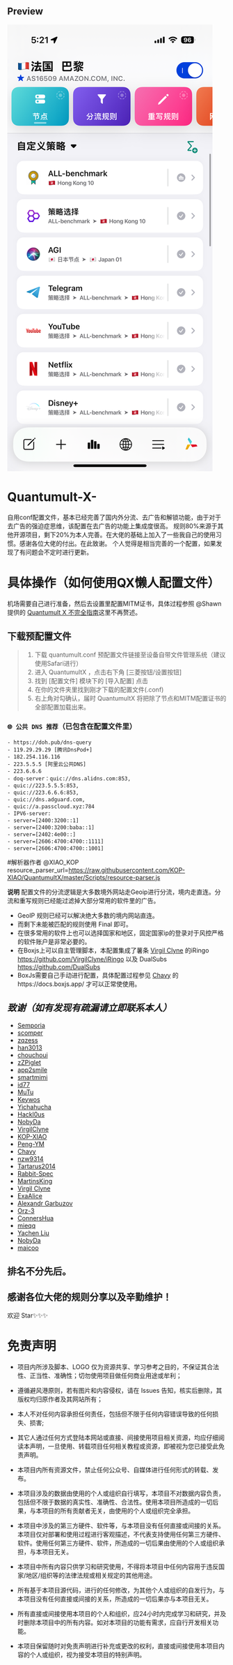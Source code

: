 ## Preview

![preview](./quantumult配置示例.png)

# Quantumult-X-
自用conf配置文件，基本已经完善了国内外分流、去广告和解锁功能，由于对于去广告的强迫症思维，该配置在去广告的功能上集成度很高。
规则80%来源于其他开源项目，剩下20%为本人完善。在大佬的基础上加入了一些我自己的使用习惯。感谢各位大佬的付出。在此致谢。
个人觉得是相当完善的一个配置，如果发现了有问题会不定时进行更新。

# 具体操作（如何使用QX懒人配置文件）

机场需要自己进行准备，然后去设置里配置MITM证书，具体过程参照 @Shawn 提供的 [Quantumult X 不完全指南](https://www.notion.so/Quantumult-X-1d32ddc6e61c4892ad2ec5ea47f00917#bb2dce7c01114955bbdbbd222f2a5fcf)这里不再赘述。

## 下载预配置文件
> 1. 下载 quantumult.conf 预配置文件链接至设备自带文件管理系统（建议使用Safari进行）
> 2. 进入 QuantumultX ，点击右下角 [三菱按钮/设置按钮]
> 3. 找到 [配置文件] 模块下的 [导入配置] 点击
> 4. 在你的文件夹里找到刚才下载的配置文件(.conf)
> 5. 右上角对勾确认，届时 QuantumultX 将把除了节点和MITM配置证书的全部配置加载出来。

### `🌐 公共 DNS 推荐`（已包含在配置文件里）
    
    - https://doh.pub/dns-query
    - 119.29.29.29 [腾讯DnsPod+]
    - 182.254.116.116
    - 223.5.5.5 [阿里云公共DNS]
    - 223.6.6.6
    - doq-server：quic://dns.alidns.com:853, 
    - quic://223.5.5.5:853, 
    - quic://223.6.6.6:853,
    - quic://dns.adguard.com,
    - quic://a.passcloud.xyz:784
    - IPV6-server:
    - server=[2400:3200::1]
    - server=[2400:3200:baba::1]
    - server=[2402:4e00::]
    - server=[2606:4700:4700::1111]
    - server=[2606:4700:4700::1001]
	
#解析器作者 @XIAO_KOP 
resource_parser_url=https://raw.githubusercontent.com/KOP-XIAO/QuantumultX/master/Scripts/resource-parser.js

**说明**
配置文件的分流逻辑是大多数境外网站走Geoip进行分流，境内走直连。分流和重写规则已经能过滤掉大部分常用的软件里的广告。
- GeoIP 规则已经可以解决绝大多数的境内网站直连。
- 而剩下未能被匹配的规则使用 Final 即可。
- 在很多常用的软件上也可以选择国家和地区，固定国家ip的登录对于风控严格的软件账户是非常必要的。
- 在Boxjs上可以自主管理脚本，本配置集成了薯条 [Virgil Clyne](https://github.com/VirgilClyne) 
的iRingo https://github.com/VirgilClyne/iRingo 以及
DualSubs https://github.com/DualSubs
- BoxJs需要自己手动进行配置，具体配置过程参见 [Chavy](https://github.com/chavyleung)
的https://docs.boxjs.app/ 才可以正常使使用。

## *致谢（如有发现有疏漏请立即联系本人）*

* [Semporia](https://github.com/Semporia)
* [scomper](https://github.com/scomper/Surge)
* [zqzess](https://github.com/zqzess)
* [han3013](https://github.com/han3013?tab=repositories)
* [chouchoui](https://github.com/chouchoui)
* [zZPiglet](https://github.com/zZPiglet/Task/tree/master)
* [app2smile](https://github.com/app2smile)
* [smartmimi](https://github.com/smartmimi/conf/tree/master)
* [id77](https://github.com/id77)
* [MuTu](https://github.com/githubdulong/Script)
* [Keywos](https://github.com/Keywos)
* [Yichahucha](https://github.com/yichahucha/surge/tree/master)
* [Hackl0us](https://github.com/Hackl0us)
* [NobyDa](https://github.com/NobyDa)
* [VirgilClyne](https://github.com/VirgilClyne)
* [KOP-XIAO](https://github.com/KOP-XIAO)
* [Peng-YM](https://github.com/Peng-YM)
* [Chavy](https://github.com/chavyleung)
* [nzw9314](https://github.com/nzw9314)
* [Tartarus2014](https://github.com/Tartarus2014)
* [Rabbit-Spec](https://github.com/Rabbit-Spec/Surge)
* [MartinsKing](https://github.com/ClydeTime?tab=repositories)
* [Virgil Clyne](https://github.com/VirgilClyne?tab=repositories)
* [ExaAlice](https://github.com/ExaAlice/Alice)
* [Alexandr Garbuzov](https://github.com/anuraghazra/github-readme-stats/blob/master/docs/readme_cn.md)
* [Orz-3](https://github.com/Orz-3)
* [ConnersHua](https://github.com/DivineEngine/Profiles/tree/master)
* [mieqq](https://github.com/mieqq/mieqq)
* [Yachen Liu](https://github.com/Blankwonder)
* [NobyDa](https://github.com/NobyDa)
* [maicoo](https://github.com/blankmagic/surge)
## 排名不分先后。

## 感谢各位大佬的规则分享以及辛勤维护！
欢迎 Star✨✨✨

# 免责声明
 - 项目内所涉及脚本、LOGO 仅为资源共享、学习参考之目的，不保证其合法性、正当性、准确性；切勿使用项目做任何商业用途或牟利；

 - 遵循避风港原则，若有图片和内容侵权，请在 Issues 告知，核实后删除，其版权均归原作者及其网站所有；

 - 本人不对任何内容承担任何责任，包括但不限于任何内容错误导致的任何损失、损害;

 - 其它人通过任何方式登陆本网站或直接、间接使用项目相关资源，均应仔细阅读本声明，一旦使用、转载项目任何相关教程或资源，即被视为您已接受此免责声明。

 - 本项目内所有资源文件，禁止任何公众号、自媒体进行任何形式的转载、发布。

 - 本项目涉及的数据由使用的个人或组织自行填写，本项目不对数据内容负责，包括但不限于数据的真实性、准确性、合法性。使用本项目所造成的一切后果，与本项目的所有贡献者无关，由使用的个人或组织完全承担。

 - 本项目中涉及的第三方硬件、软件等，与本项目没有任何直接或间接的关系。本项目仅对部署和使用过程进行客观描述，不代表支持使用任何第三方硬件、软件。使用任何第三方硬件、软件，所造成的一切后果由使用的个人或组织承担，与本项目无关。

 - 本项目中所有内容只供学习和研究使用，不得将本项目中任何内容用于违反国家/地区/组织等的法律法规或相关规定的其他用途。

 - 所有基于本项目源代码，进行的任何修改，为其他个人或组织的自发行为，与本项目没有任何直接或间接的关系，所造成的一切后果亦与本项目无关。

 - 所有直接或间接使用本项目的个人和组织，应24小时内完成学习和研究，并及时删除本项目中的所有内容。如对本项目的功能有需求，应自行开发相关功能。

 - 本项目保留随时对免责声明进行补充或更改的权利，直接或间接使用本项目内容的个人或组织，视为接受本项目的特别声明。


